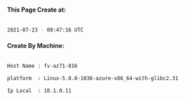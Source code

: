 
   
#### This Page Create at:

```bash

2021-07-23 - 00:47:16 UTC

```

#### Create By Machine:

```bash

Host Name : fv-az71-816

platform  : Linux-5.8.0-1036-azure-x86_64-with-glibc2.31

Ip Local  : 10.1.0.11

```

